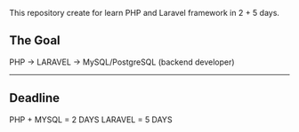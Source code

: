 This repository create for learn PHP and Laravel framework in 2 + 5 days. 

## The Goal 

PHP -> LARAVEL -> MySQL/PostgreSQL (backend developer) 

---

## Deadline

PHP + MYSQL = 2 DAYS
LARAVEL = 5 DAYS
